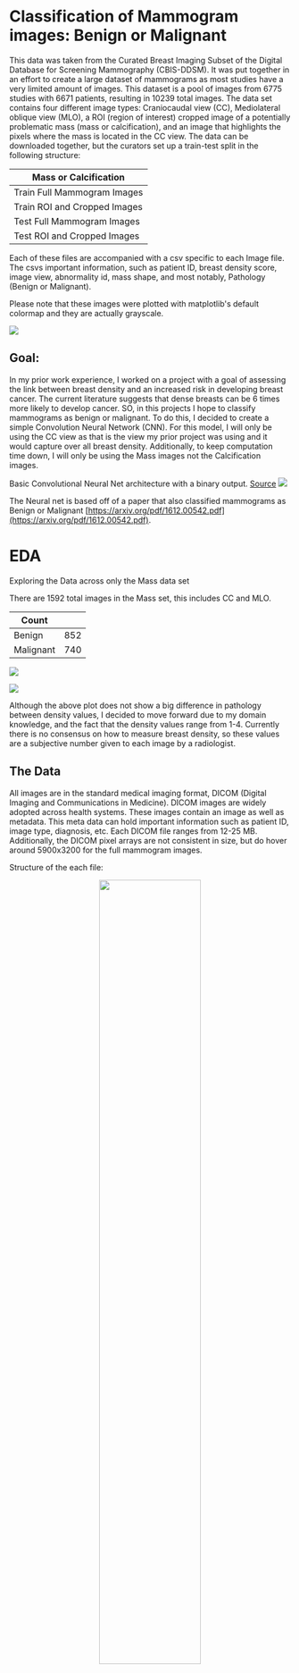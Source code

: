 # Classification of Mammogram images: Benign or Malignant
This data was taken from the Curated Breast Imaging Subset of the Digital Database for Screening Mammography (CBIS-DDSM). It was put together in an effort to create a large dataset of mammograms as most studies have a very limited amount of images. This dataset is a pool of images from 6775 studies with 6671 patients, resulting in 10239 total images. The data set contains four different image types: Craniocaudal view (CC), Mediolateral oblique view (MLO), a ROI (region of interest) cropped image of a potentially problematic mass (mass or calcification), and an image that highlights the pixels where the mass is located in the CC view. The data can be downloaded together, but the curators set up a train-test split in the following structure:

| Mass or Calcification|
|---|
|Train Full Mammogram Images|
|Train ROI and Cropped Images|
|Test Full Mammogram Images|
|Test ROI and Cropped Images|

Each of these files are accompanied with a csv specific to each Image file. The csvs important information, such as patient ID, breast density score, image view, abnormality id, mass shape, and most notably, Pathology (Benign or Malignant).


Please note that these images were plotted with matplotlib's default colormap and they are actually grayscale.

![](/Users/christopherlawton/galvanize/module_2/capstone_2/proposal/full_cc_mlo_roi.png)

## Goal:
In my prior work experience, I worked on a project with a goal of assessing the link between breast density and an increased risk in developing breast cancer. The current literature suggests that dense breasts can be 6 times more likely to develop cancer. SO, in this projects I hope to classify mammograms as benign or malignant. To do this, I decided to create a simple Convolution Neural Network (CNN). For this model, I will only be using the CC view as that is the view my prior project was using and it would capture over all breast density. Additionally, to keep computation time down, I will only be using the Mass images not the Calcification images.


Basic Convolutional Neural Net architecture with a binary output. [Source](https://www.researchgate.net/figure/Illustration-of-Convolutional-Neural-Network-CNN-Architecture_fig3_322477802)
![](/Users/christopherlawton/galvanize/module_2/capstone_2/data_challenges/Illustration-of-Convolutional-Neural-Network-CNN-Architecture.png)

The Neural net is based off of a paper that also classified mammograms as Benign or Malignant [https://arxiv.org/pdf/1612.00542.pdf](https://arxiv.org/pdf/1612.00542.pdf).

# EDA

Exploring the Data across only the Mass data set

There are 1592 total images in the Mass set, this includes CC and MLO.

Count| |
------|---|
Benign| 852
Malignant| 740

![](/Users/christopherlawton/galvanize/module_2/capstone_2/graphs_images/path_image_view.png)

![](/Users/christopherlawton/galvanize/module_2/capstone_2/graphs_images/breast_density_pathology.png)

Although the above plot does not show a big difference in pathology between density values, I decided to move forward due to my domain knowledge, and the fact that the density values range from 1-4. Currently there is no consensus on how to measure breast density, so these values are a subjective number given to each image by a radiologist.


## The Data
All images are in the standard medical imaging format, DICOM (Digital Imaging and Communications in Medicine). DICOM images are widely adopted across health systems. These images contain an image as well as metadata. This meta data can hold important information such as patient ID, image type, diagnosis, etc. Each DICOM file ranges from 12-25 MB. Additionally, the DICOM pixel arrays are not consistent in size, but do hover around 5900x3200 for the full mammogram images.

Structure of the each file:

<p align="center"> <img src='/Users/christopherlawton/galvanize/module_2/capstone_2/data_challenges/Screen Shot 2018-11-15 at 6.16.50 PM.png' width = "60%">

Note that each image is 3 directories deep from the parent and primarily named the same. In order to identify what these images actually contain, I used a python library called pydicom [https://pydicom.github.io/](https://pydicom.github.io/). When reading in an image with pydicom you can access the meta data and image as attributes.

![](/Users/christopherlawton/galvanize/module_2/capstone_2/data_challenges/dicom_meta_data.png)

###### Notable attributes:

Patient ID: Same name as the second directory for each image.

Patient Orientation: image view (CC, MLO)

Pixel array: allows my to grab the array into a numpy array using pydicom. Each array is uint16 data type, the pixel values range from 0-65535.

## Organizing and structuring the data  
As I stated above, to build the simple CNN, I will only be focusing on the Mass CC view. To capture this, I downloaded the train and test files that contain the full mammogram images. The image file was to large for my local machine, so they were downloaded to an external hard drive.

To use flow_from_directory in Keras, I will need the CC views from the test and train folders split into my own train, test, and hold out sets along with the pathology (diagnosis) of each image. Initially I thought the pathology would be accessible via the meta data, however, I found pathology was only available via the provided csvs. My first approach to giving each image its respective diagnosis was to walk through the directories, access the meta data and put it into a dataframe. From there I would map the patient IDs in the provided csv to the patient IDs I abstracted. However, when I did this, I found the dataframes to be of different lengths. It was difficult to find the exact reason as to why this was the case, but I speculate that it is due to the abnormality id column. In most cases there is a single abnormality per image, but in some cases there are more. Each patient seemed to have two images each, one CC and one MLO, and they can have multiple abnormalities for a single image. My next approach was to get the unique patients where abnormality ID == 1. But, that didn't work either, it seemed there are some images that don't start with and abnormality ID == 1, however this could represent duplicate images. After attempting several other methods, I finally found a string of numbers (patient UID) in the image path column in the csv that corresponded to a field in the meta data of each DICOM image. With this information, I walked through each directory with os.walk, matched the ID, view, and UID. I saved each image as a grayscale png and sent the images into a train and test folder and into their respective pathology folders, Benign or Malignant. I then further divided them into train, test, and hold out folders using a 70%(train), 20%(test), and 10%(hold) split.

Original csv structure:
![](/Users/christopherlawton/galvanize/module_2/capstone_2/data_challenges/csv_sample_mass.png)

![](/Users/christopherlawton/galvanize/module_2/capstone_2/data_challenges/csv_sample_mass_multiple_abnorm.png)

Final Mass CC images:

|   |Benign   |Malignant|
|---|---|---|---|---|
|   Train|  277 | 243|
|  Test | 79  | 69|
|  Hold out | 40  | 34|
| Total | 396 | 346 |

742 total images

# More Data struggles
Again, this data was initially to large to put on my local machine, so I conducted all the file transfer and conversion on the hard drive. When it came time to model, my data stream would break. After some sleuthing, I found several corrupted images that were created from the file transfer. I was able to clear some space to get the images onto my local machine and from there I complete the transfer again. This time, it seemed that all images were intact.


# Approach
Choosing the right image size.

##### (50x50)
![](/Users/christopherlawton/galvanize/module_2/capstone_2/graphs_images/img_50_compare.png)

##### (150x150)
![](/Users/christopherlawton/galvanize/module_2/capstone_2/graphs_images/img_150_compare.png)

I chose 150x150 for the image input size into my model as it was one of the smaller scales that I felt the density of a breast could potentially be measured.


I based my initial architecture for the CNN on the paper mentioned above. This is similar the my final model, shown below, but lacks a few layers and hyperparameters. This consisted of 3 convolutional blocks in the order conv2d with a 3x3 kernel - activation(relu) - maxpooling2 (2x2) these blocks were then followed by flatten layer, a dense layer with 128 neurons, activation with relu, a final dense layer of one neuron with the last activation function being sigmoid for binary classification, the loss function used is binary crossentropy.

# Training the CNN

Training my first model showed no learning through 7 epochs with a batch size of 60. The model remained around an accuracy of 0.55 and a loss of roughly 0.69. Note the y axis on both plots, these are essentially straight lines.

![](/Users/christopherlawton/galvanize/module_2/capstone_2/graphs_images/basic_model_accuracy.png)

![](/Users/christopherlawton/galvanize/module_2/capstone_2/graphs_images/basic_model_loss.png)

From here I tested various hyperparameters: batch_size, activation functions, kernel initializers, number of epochs, optimizers, learning rates, image augmentation (rotation, shifting, flipping), dropout, etc. However, no combination seemed to improve the metrics.

Unfortunately, the processing required for these models is large and my computer was having a hard time keeping up. In more than half of my runs, the model would get half way through one of the first 4 epochs and then break. I would like to explore more combinations using cloud computing.

The final architecture follows:


![](/Users/christopherlawton/galvanize/module_2/capstone_2/graphs_images/final_model.png)

The kernel and pool size remained the same, (3x3) and (2x2) respectively. A dense and activation layer was added as well as glorot normal kernel initialization in each conv2d and dense layer. This was recommended from the paper stated above. Training this final model showed the following. Again, note the y axis. There is no significant improvement in accuracy or loss.

![](/Users/christopherlawton/galvanize/module_2/capstone_2/graphs_images/final_model_train_val_accuracy.png)

![](/Users/christopherlawton/galvanize/module_2/capstone_2/graphs_images/final_model_train_val_loss.png)

# Visualizing convolution feature maps
Since the model did not seem to train well, I wanted to see what the feature maps held. Unfortunately, there were no easily interpretable patters. I would expect a feature map to find the edge of a breast, a general mass shape, or possibly a pattern in breast density, however, these feature maps do not display much interpretability of the model.

2nd Convolution layer
![](/Users/christopherlawton/galvanize/module_2/capstone_2/graphs_images/stitched_filters_4x4_conv2d_2.png)

3rd Convolution layer
![](/Users/christopherlawton/galvanize/module_2/capstone_2/graphs_images/stitched_filters_4x4_conv2d_3.png)

# Results

The final results of predicting on the hold out set.

|   |  Loss | Accuracy  |   
|---|---|---|
|Basic model | 0.69  | 0.54|
|Final model| 0.68  | 0.54|

All predictions probabilities in the basic model were within 0.005 of 0.47 and the final model predications were all around 0.46. So, depending on the threshold used, all images would be classified as Malignant if > 0.46 and Benign if < 0.46.


# Discussion
The final predictions on the hold out set suggest that the network is not learning and is taking a guess on each image. Beyond this, it is concerning that every change in the architecture and hyperparameters did not yield different results. My thought as to why this is occurring is due to sacrificing the resolution of the input images. Recall that the shape of the original images are around 5900x3200. Downsizing to 150x150 sacrifices a lot of important information. I believe that training a network with larger images and with greater computational power would allow the network to begin to learn patters.

# Future directions
Train the network using higher resolution images. Potentially crop the images so there is not as much empty space.

Missed EDA.

![](/Users/christopherlawton/galvanize/module_2/capstone_2/graphs_images/path_common_mass.png)

It would be interesting to training the network on the provided cropped images as it seems that learning the shapes of problematic masses could potentially lead to a better rate of classification.

After tuning the simple CNN, I would like to move on to Transfer learning. In the paper provided the researchers used GoogLeNet (inception v1). I would like to move to transfer learning with inception v3 in Keras.
